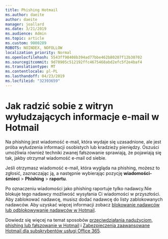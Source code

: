 ```yaml
---
title: Phishing Hotmail
ms.author: daeite
author: daeite
manager: joallard
ms.date: 3/21/2019
ms.audience: Admin
ms.topic: article
ms.custom: 9000289
ROBOTS: NOINDEX, NOFOLLOW
localization_priority: Normal
ms.openlocfilehash: 5543ff98408b394ad77bbe462b80207f12b30702
ms.sourcegitcommit: 9d78905c512192ffc4675468abd2efc5f2e4baf4
ms.translationtype: MT
ms.contentlocale: pl-PL
ms.lasthandoff: 04/23/2019
ms.locfileid: "32393659"
---
```

# <a name="how-to-deal-with-phishing-email-in-outlookcom"></a>Jak radzić sobie z witryn wyłudzających informacje e-mail w Hotmail

Na phishing jest wiadomość e-mail, która wydaje się uzasadnione, ale jest próba wyłudzenia informacji osobistych lub kradzieży pieniędzy. Oszuści umożliwia również techniki zwanej fałszowanie sprawiają, że pojawiają się tak, jakby otrzymał wiadomość e-mail od siebie.

Jeśli otrzymasz wiadomość e-mail, która wygląda na phishing, możesz to zgłosić, zaznaczając ją, a następnie wybierając pozycję **wiadomości-śmieci** > **Phishing** > **raportu**.

Po oznaczeniu wiadomości jako phishing raportuje tylko nadawcy.Nie blokuje tego nadawcy możliwość wysyłania Ci wiadomości w przyszłości. Aby zablokować nadawcę, musisz dodać nadawcę do listy zablokowanych nadawców. Aby uzyskać więcej informacji zobacz [blokowanie nadawców lub odblokowywanie nadawców w Hotmail](https://support.office.com/article/afba1c94-77bb-4f50-8b85-057cf52f4d5e).

Dowiedz się więcej na temat sposobów [przeciwdziałania nadużyciom, phishing lub fałszowanie w Hotmail](https://support.office.com/article/0d882ea5-eedc-4bed-aebc-079ffa1105a3) i [Zabezpieczenia zaawansowane Hotmail dla subskrybentów usługi Office 365](https://support.office.com/article/882d2243-eab9-4545-a58a-b36fee4a46e2).